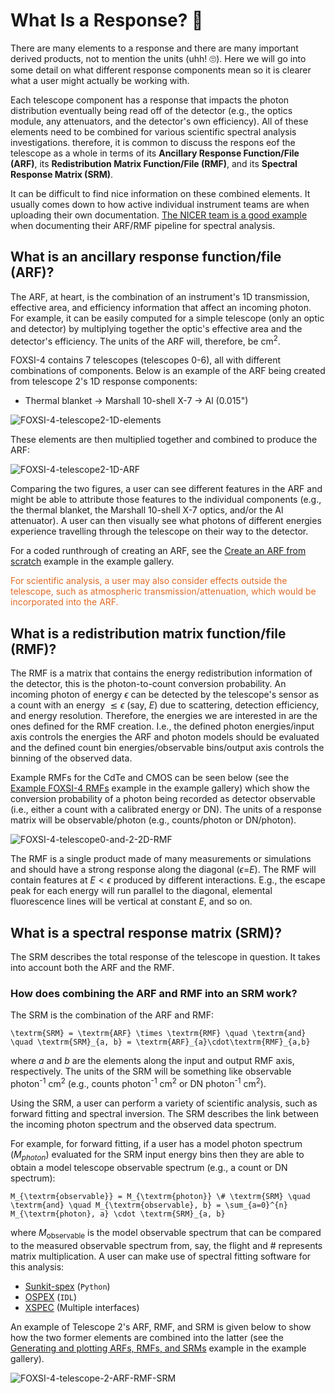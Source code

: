 # What Is a Response? <span>&#129418;</span>

There are many elements to a response and there are many important derived products, not to mention the units (uhh! <span>&#128580;</span>). Here we will go into some detail on what different response components mean so it is clearer what a user might actually be working with.

Each telescope component has a response that impacts the photon distribution eventually being read off of the detector (e.g., the optics module, any attenuators, and the detector's own efficiency). All of these elements need to be combined for various scientific spectral analysis investigations. therefore, it is common to discuss the respons eof the telescope as a whole in terms of its **Ancillary Response Function/File (ARF)**, its **Redistribution Matrix Function/File (RMF)**, and its **Spectral Response Matrix (SRM)**.

It can be difficult to find nice information on these combined elements. It usually comes down to how active individual instrument teams are when uploading their own documentation. [The NICER team is a good example](https://heasarc.gsfc.nasa.gov/docs/nicer/analysis_threads/arf-rmf/#:~:text=Introduction) when documenting their ARF/RMF pipeline for spectral analysis.

## What is an ancillary response function/file (ARF)?

The ARF, at heart, is the combination of an instrument's 1D transmission, effective area, and efficiency information that affect an incoming photon. For example, it can be easily computed for a simple telescope (only an optic and detector) by multiplying together the optic's effective area and the detector's efficiency. The units of the ARF will, therefore, be cm<sup>2</sup>.

FOXSI-4 contains 7 telescopes (telescopes 0-6), all with different combinations of components. Below is an example of the ARF being created from telescope 2's 1D response components:

- Thermal blanket -> Marshall 10-shell X-7 -> Al (0.015")

![FOXSI-4-telescope2-1D-elements](../response_tools/assets/arf_components_tel2.png "FOXSI-4 telescope 2 ARF make-up.")

These elements are then multiplied together and combined to produce the ARF:

![FOXSI-4-telescope2-1D-ARF](../response_tools/assets/arf_manual_tel2.png "FOXSI-4 telescope 2 ARF.")

Comparing the two figures, a user can see different features in the ARF and might be able to attribute those features to the individual components (e.g., the thermal blanket, the Marshall 10-shell X-7 optics, and/or the Al attenuator). A user can then visually see what photons of different energies experience travelling through the telescope on their way to the detector.

For a coded runthrough of creating an ARF, see the [Create an ARF from scratch](https://foxsi.github.io/response-tools/auto_examples/plot_arf_from_scratch.html#sphx-glr-auto-examples-plot-arf-from-scratch-py) example in the example gallery.

<span style="color:#e16b27">For scientific analysis, a user may also consider effects outside the telescope, such as atmospheric transmission/attenuation, which would be incorporated into the ARF.</span>

## What is a redistribution matrix function/file (RMF)?

The RMF is a matrix that contains the energy redistribution information of the detector, this is the photon-to-count conversion probability. An incoming photon of energy $\epsilon$ can be detected by the telescope's sensor as a count with an energy $\lesssim\epsilon$ (say, $E$) due to scattering, detection efficiency, and energy resolution. Therefore, the energies we are interested in are the ones defined for the RMF creation. I.e., the defined photon energies/input axis controls the energies the ARF and photon models should be evaluated and the defined count bin energies/observable bins/output axis controls the binning of the observed data.

Example RMFs for the CdTe and CMOS can be seen below (see the [Example FOXSI-4 RMFs](https://foxsi.github.io/response-tools/auto_examples/plot_rmf_examples.html#sphx-glr-auto-examples-plot-rmf-examples-py) example in the example gallery) which show the conversion probability of a photon being recorded as detector observable (i.e., either a count with a calibrated energy or DN). The units of a response matrix will be observable/photon (e.g., counts/photon or DN/photon).

![FOXSI-4-telescope0-and-2-2D-RMF](../response_tools/assets/tel0_and_2_rmf.png "FOXSI-4 telescope 0 and 2 RMF.")

The RMF is a single product made of many measurements or simulations and should have a strong response along the diagonal ($\epsilon$=$E$). The RMF will contain features at $E<\epsilon$ produced by different interactions. E.g., the escape peak for each energy will run parallel to the diagonal, elemental fluorescence lines will be vertical at constant $E$, and so on.

## What is a spectral response matrix (SRM)?

The SRM describes the total response of the telescope in question. It takes into account both the ARF and the RMF.

### How does combining the ARF and RMF into an SRM work?

The SRM is the combination of the ARF and RMF:

```{math}
\textrm{SRM} = \textrm{ARF} \times \textrm{RMF} \quad \textrm{and} \quad \textrm{SRM}_{a, b} = \textrm{ARF}_{a}\cdot\textrm{RMF}_{a,b}
```

where $a$ and $b$ are the elements along the input and output RMF axis, respectively. The units of the SRM will be something like observable photon<sup>-1</sup> cm<sup>2</sup> (e.g., counts photon<sup>-1</sup> cm<sup>2</sup> or DN photon<sup>-1</sup> cm<sup>2</sup>).

Using the SRM, a user can perform a variety of scientific analysis, such as forward fitting and spectral inversion. The SRM describes the link between the incoming photon spectrum and the observed data spectrum.

For example, for forward fitting, if a user has a model photon spectrum ($M_{photon}$) evaluated for the SRM input energy bins then they are able to obtain a model telescope observable spectrum (e.g., a count or DN spectrum):

```{math}
M_{\textrm{observable}} = M_{\textrm{photon}} \# \textrm{SRM} \quad \textrm{and} \quad M_{\textrm{observable}, b} = \sum_{a=0}^{n} M_{\textrm{photon}, a} \cdot \textrm{SRM}_{a, b}
```

where $M_{\textrm{observable}}$ is the model observable spectrum that can be compared to the measured observable spectrum from, say, the flight and $\#$ represents matrix multiplication. A user can make use of spectral fitting software for this analysis:

- [Sunkit-spex](https://github.com/sunpy/sunkit-spex) (`Python`)
- [OSPEX](https://hesperia.gsfc.nasa.gov/ssw/packages/spex/doc/ospex_explanation.htm) (`IDL`)
- [XSPEC](https://heasarc.gsfc.nasa.gov/docs/software/xspec/) (Multiple interfaces)

An example of Telescope 2's ARF, RMF, and SRM is given below to show how the two former elements are combined into the latter (see the [Generating and plotting ARFs, RMFs, and SRMs](https://foxsi.github.io/response-tools/auto_examples/plot_arf_rmf_srm.html#sphx-glr-auto-examples-plot-arf-rmf-srm-py) example in the example gallery).

![FOXSI-4-telescope-2-ARF-RMF-SRM](../response_tools/assets/tel2_arf_rmf_srm.png "FOXSI-4 telescope 2 ARF, RMF, and SRM.")
